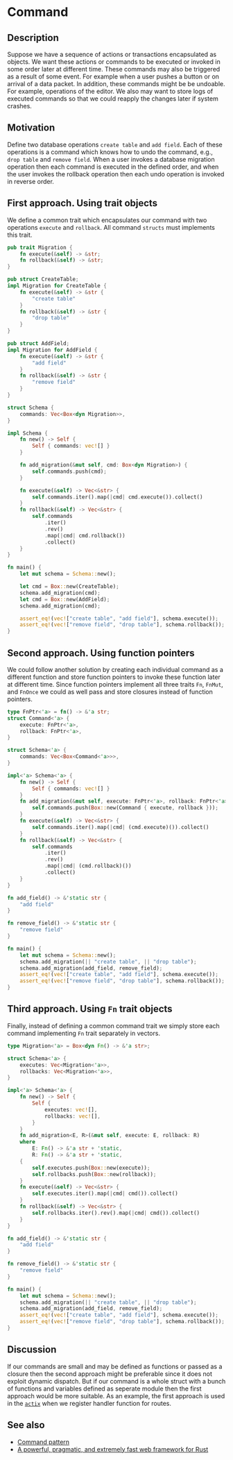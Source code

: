 # Command

## Description

Suppose we have a sequence of actions or transactions
encapsulated as objects.
We want these actions or commands to be
executed or invoked in some order later at different time.
These commands may also be triggered as a result
of some event. For example when a user pushes a button
or on arrival of a data packet.
In addition, these commands might be be undoable.
For example, operations of the editor.
We also may want to store logs of executed commands
so that we could reapply the changes later if system crashes.

## Motivation

Define two database operations
`create table` and `add field`.
Each of these operations is a command
which knows how to undo the command, e.g.,
`drop table` and `remove field`.
When a user invokes a database migration
operation then each command is executed in the defined order,
and when the user invokes the rollback operation
then each undo operation is invoked in reverse order.

## First approach. Using trait objects

We define a common trait which encapsulates our command
with two operations `execute` and `rollback`. All command
`structs` must implements this trait.

```rust
pub trait Migration {
    fn execute(&self) -> &str;
    fn rollback(&self) -> &str;
}

pub struct CreateTable;
impl Migration for CreateTable {
    fn execute(&self) -> &str {
        "create table"
    }
    fn rollback(&self) -> &str {
        "drop table"
    }
}

pub struct AddField;
impl Migration for AddField {
    fn execute(&self) -> &str {
        "add field"
    }
    fn rollback(&self) -> &str {
        "remove field"
    }
}

struct Schema {
    commands: Vec<Box<dyn Migration>>,
}

impl Schema {
    fn new() -> Self {
        Self { commands: vec![] }
    }

    fn add_migration(&mut self, cmd: Box<dyn Migration>) {
        self.commands.push(cmd);
    }

    fn execute(&self) -> Vec<&str> {
        self.commands.iter().map(|cmd| cmd.execute()).collect()
    }
    fn rollback(&self) -> Vec<&str> {
        self.commands
            .iter()
            .rev()
            .map(|cmd| cmd.rollback())
            .collect()
    }
}

fn main() {
    let mut schema = Schema::new();

    let cmd = Box::new(CreateTable);
    schema.add_migration(cmd);
    let cmd = Box::new(AddField);
    schema.add_migration(cmd);

    assert_eq!(vec!["create table", "add field"], schema.execute());
    assert_eq!(vec!["remove field", "drop table"], schema.rollback());
}
```

## Second approach. Using function pointers

We could follow another solution by
creating each individual command as
a different function and store function pointers
to invoke these function later at different time.
Since function pointers implement all three traits
`Fn`, `FnMut`, and `FnOnce` we could as well pass and store
closures instead of function pointers.

```rust
type FnPtr<'a> = fn() -> &'a str;
struct Command<'a> {
    execute: FnPtr<'a>,
    rollback: FnPtr<'a>,
}

struct Schema<'a> {
    commands: Vec<Box<Command<'a>>>,
}

impl<'a> Schema<'a> {
    fn new() -> Self {
        Self { commands: vec![] }
    }
    fn add_migration(&mut self, execute: FnPtr<'a>, rollback: FnPtr<'a>) {
        self.commands.push(Box::new(Command { execute, rollback }));
    }
    fn execute(&self) -> Vec<&str> {
        self.commands.iter().map(|cmd| (cmd.execute)()).collect()
    }
    fn rollback(&self) -> Vec<&str> {
        self.commands
            .iter()
            .rev()
            .map(|cmd| (cmd.rollback)())
            .collect()
    }
}

fn add_field() -> &'static str {
    "add field"
}

fn remove_field() -> &'static str {
    "remove field"
}

fn main() {
    let mut schema = Schema::new();
    schema.add_migration(|| "create table", || "drop table");
    schema.add_migration(add_field, remove_field);
    assert_eq!(vec!["create table", "add field"], schema.execute());
    assert_eq!(vec!["remove field", "drop table"], schema.rollback());
}
```

## Third approach. Using `Fn` trait objects

Finally, instead of defining a common command
trait we simply store each command implementing
`Fn` trait separately in vectors.

```rust
type Migration<'a> = Box<dyn Fn() -> &'a str>;

struct Schema<'a> {
    executes: Vec<Migration<'a>>,
    rollbacks: Vec<Migration<'a>>,
}

impl<'a> Schema<'a> {
    fn new() -> Self {
        Self {
            executes: vec![],
            rollbacks: vec![],
        }
    }
    fn add_migration<E, R>(&mut self, execute: E, rollback: R)
    where
        E: Fn() -> &'a str + 'static,
        R: Fn() -> &'a str + 'static,
    {
        self.executes.push(Box::new(execute));
        self.rollbacks.push(Box::new(rollback));
    }
    fn execute(&self) -> Vec<&str> {
        self.executes.iter().map(|cmd| cmd()).collect()
    }
    fn rollback(&self) -> Vec<&str> {
        self.rollbacks.iter().rev().map(|cmd| cmd()).collect()
    }
}

fn add_field() -> &'static str {
    "add field"
}

fn remove_field() -> &'static str {
    "remove field"
}

fn main() {
    let mut schema = Schema::new();
    schema.add_migration(|| "create table", || "drop table");
    schema.add_migration(add_field, remove_field);
    assert_eq!(vec!["create table", "add field"], schema.execute());
    assert_eq!(vec!["remove field", "drop table"], schema.rollback());
}
```

## Discussion

If our commands are small and may be defined
as functions or passed as a closure then the
second approach might be preferable since it
does not exploit dynamic dispatch.
But if our command is a whole struct with a bunch
of functions and variables defined as seperate module
then the first approach would be more suitable.
As an example, the first approach is used in
the [`actix`](https://actix.rs/) when we register handler function
for routes.

## See also

- [Command pattern](https://en.wikipedia.org/wiki/Command_pattern)
- [A powerful, pragmatic, and extremely fast web framework for Rust](https://actix.rs/)
